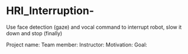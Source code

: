 # HRI_Interruption-
Use face detection (gaze) and vocal command to interrupt robot, slow it down and stop (finally)

Project name:
Team member:
Instructor: 
Motivation:
Goal:
